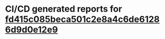 # CI/CD generated reports for [fd415c085beca501c2e8a4c6de61286d9d0e12e9](https://github.com/hydephp/develop/commit/fd415c085beca501c2e8a4c6de61286d9d0e12e9)
